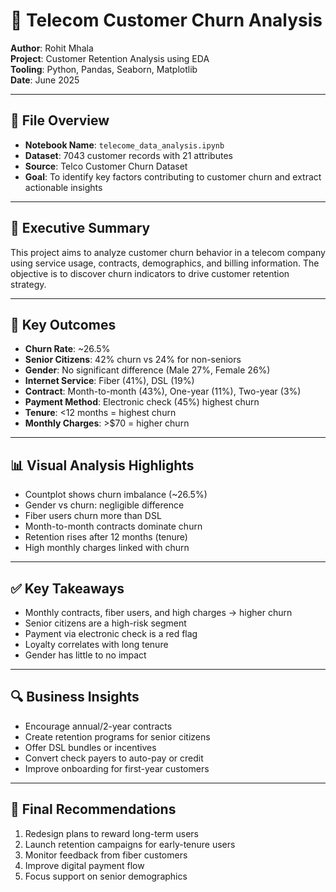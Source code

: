 
# 📁 Telecom Customer Churn Analysis

**Author**: Rohit Mhala  
**Project**: Customer Retention Analysis using EDA  
**Tooling**: Python, Pandas, Seaborn, Matplotlib  
**Date**: June 2025

---

## 📄 File Overview

- **Notebook Name**: `telecome_data_analysis.ipynb`  
- **Dataset**: 7043 customer records with 21 attributes  
- **Source**: Telco Customer Churn Dataset  
- **Goal**: To identify key factors contributing to customer churn and extract actionable insights

---

## 🧾 Executive Summary

This project aims to analyze customer churn behavior in a telecom company using service usage, contracts, demographics, and billing information. The objective is to discover churn indicators to drive customer retention strategy.

---

## 📌 Key Outcomes

- **Churn Rate**: ~26.5%  
- **Senior Citizens**: 42% churn vs 24% for non-seniors  
- **Gender**: No significant difference (Male 27%, Female 26%)  
- **Internet Service**: Fiber (41%), DSL (19%)  
- **Contract**: Month-to-month (43%), One-year (11%), Two-year (3%)  
- **Payment Method**: Electronic check (45%) highest churn  
- **Tenure**: <12 months = highest churn  
- **Monthly Charges**: >$70 = higher churn

---

## 📊 Visual Analysis Highlights

- Countplot shows churn imbalance (~26.5%)  
- Gender vs churn: negligible difference  
- Fiber users churn more than DSL  
- Month-to-month contracts dominate churn  
- Retention rises after 12 months (tenure)  
- High monthly charges linked with churn

---

## ✅ Key Takeaways

- Monthly contracts, fiber users, and high charges → higher churn  
- Senior citizens are a high-risk segment  
- Payment via electronic check is a red flag  
- Loyalty correlates with long tenure  
- Gender has little to no impact

---

## 🔍 Business Insights

- Encourage annual/2-year contracts  
- Create retention programs for senior citizens  
- Offer DSL bundles or incentives  
- Convert check payers to auto-pay or credit  
- Improve onboarding for first-year customers

---

## 🧠 Final Recommendations

1. Redesign plans to reward long-term users  
2. Launch retention campaigns for early-tenure users  
3. Monitor feedback from fiber customers  
4. Improve digital payment flow  
5. Focus support on senior demographics
